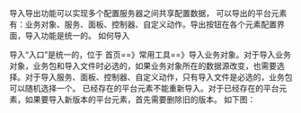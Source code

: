 导入导出功能可以实现多个配置服务器之间共享配置数据， 可以导出的平台元素有：业务对象、服务、面板、控制器、自定义动作。导出按钮在各个元素配置界面，导入功能是统一的。
如何导入

导入“入口”是统一的，位于 首页==》常用工具==》导入业务对象。对于导入业务对象，业务包和导入文件时必选的，如果业务对象所在的数据源改变，也需要选择。对于导入服务、面板、控制器、自定义动作，只有导入文件是必选的，业务包可以随机选择一个。
已经存在的平台元素不能重新导入。对于已经存在的平台元素，如果要导入新版本的平台元素，首先需要删除旧的版本。
如下图：

